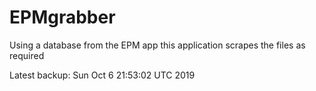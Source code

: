 # EPMgrabber
Using a database from the EPM app this application scrapes the files as required


Latest backup: Sun Oct 6 21:53:02 UTC 2019
